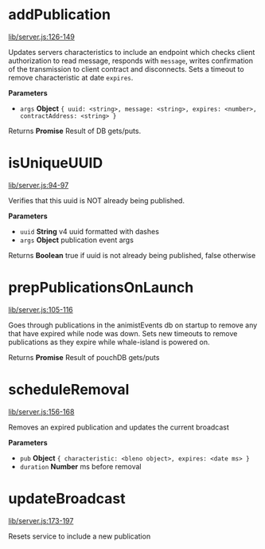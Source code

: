# addPublication

[lib/server.js:126-149](https://github.com/animist-io/whale-island/blob/833ad0471dc35329206864068bd4947806ea3f3e/lib/server.js#L126-L149 "Source code on GitHub")

Updates servers characteristics to include an endpoint which checks client authorization
to read message, responds with `message`, writes confirmation of the transmission to client contract
and disconnects. Sets a timeout to remove characteristic at date `expires`.

**Parameters**

-   `args` **Object** `{ uuid: <string>, message: <string>, expires: <number>, contractAddress: <string> }`

Returns **Promise** Result of DB gets/puts.

# isUniqueUUID

[lib/server.js:94-97](https://github.com/animist-io/whale-island/blob/833ad0471dc35329206864068bd4947806ea3f3e/lib/server.js#L94-L97 "Source code on GitHub")

Verifies that this uuid is NOT already being published.

**Parameters**

-   `uuid` **String** v4 uuid formatted with dashes
-   `args` **Object** publication event args

Returns **Boolean** true if uuid is not already being published, false otherwise

# prepPublicationsOnLaunch

[lib/server.js:105-116](https://github.com/animist-io/whale-island/blob/833ad0471dc35329206864068bd4947806ea3f3e/lib/server.js#L105-L116 "Source code on GitHub")

Goes through publications in the animistEvents db on startup to remove any that have expired while
node was down. Sets new timeouts to remove publications as they expire while
whale-island is powered on.

Returns **Promise** Result of pouchDB gets/puts

# scheduleRemoval

[lib/server.js:156-168](https://github.com/animist-io/whale-island/blob/833ad0471dc35329206864068bd4947806ea3f3e/lib/server.js#L156-L168 "Source code on GitHub")

Removes an expired publication and updates the current broadcast

**Parameters**

-   `pub` **Object** `{ characteristic: <bleno object>, expires: <date ms> }`
-   `duration` **Number** ms before removal

# updateBroadcast

[lib/server.js:173-197](https://github.com/animist-io/whale-island/blob/833ad0471dc35329206864068bd4947806ea3f3e/lib/server.js#L173-L197 "Source code on GitHub")

Resets service to include a new publication
